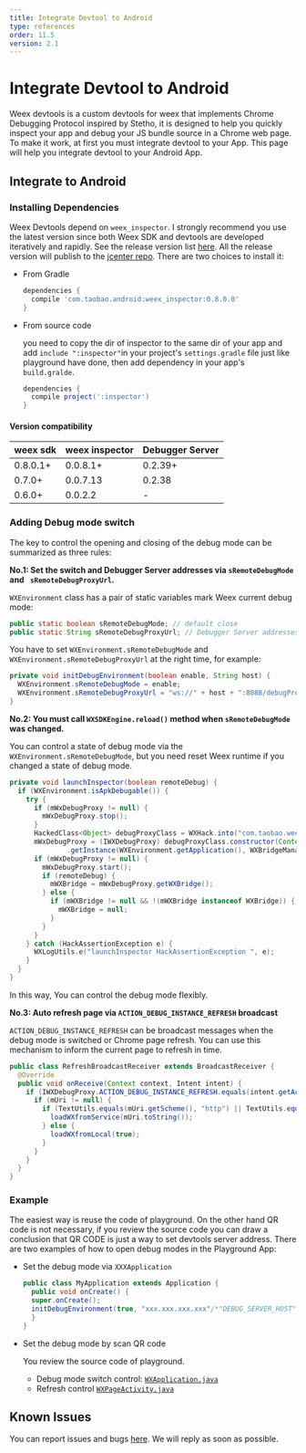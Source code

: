 ```yaml
---
title: Integrate Devtool to Android   
type: references
order: 11.5
version: 2.1
---
```


# Integrate Devtool to Android 

Weex devtools is a custom devtools for weex that implements Chrome Debugging Protocol inspired by Stetho, it is designed to help you quickly inspect your app and debug your JS bundle source in a Chrome web page. To make it work, at first you must integrate devtool to your App. This page will help you integrate devtool to your Android App.

## Integrate to Android 

### Installing Dependencies

Weex Devtools depend on `weex_inspector`. I strongly recommend you use the latest version since both Weex SDK and devtools are developed iteratively and rapidly. See the release version list [here](https://github.com/weexteam/weex_devtools_android/releases). All the release version will publish to the [jcenter repo](https://bintray.com/alibabaweex/maven/weex_inspector). There are two choices to install it: 

- From Gradle

  ```gradle
  dependencies {
    compile 'com.taobao.android:weex_inspector:0.8.0.0'
  }
  ```

- From source code

  you need to copy the dir of inspector to the same dir of your app and add `include ":inspector"`in your project's `settings.gradle` file just like playground have done, then add dependency in your app's `build.gralde`.

  ```gradle
  dependencies {
    compile project(':inspector')
  }
  ```

#### Version compatibility

| weex sdk | weex inspector | Debugger Server |
|----------|----------------|-----------------|
| 0.8.0.1+ | 0.0.8.1+       | 0.2.39+         |
| 0.7.0+   | 0.0.7.13       | 0.2.38          |
| 0.6.0+   | 0.0.2.2        | -               |


### Adding Debug mode switch

The key to control the opening and closing of the debug mode can be summarized as three rules:

**No.1: Set the switch and Debugger Server addresses via `sRemoteDebugMode` and ` sRemoteDebugProxyUrl`.**

`WXEnvironment` class has a pair of static variables mark Weex current debug mode:

```java
public static boolean sRemoteDebugMode; // default close
public static String sRemoteDebugProxyUrl; // Debugger Server addresses
```

You have to set `WXEnvironment.sRemoteDebugMode` and `WXEnvironment.sRemoteDebugProxyUrl` at the right time, for example:

```java
private void initDebugEnvironment(boolean enable, String host) {
  WXEnvironment.sRemoteDebugMode = enable;
  WXEnvironment.sRemoteDebugProxyUrl = "ws://" + host + ":8088/debugProxy/native";
}
```

**No.2: You must call `WXSDKEngine.reload()` method when `sRemoteDebugMode` was changed.**

You can control a state of debug mode via the `WXEnvironment.sRemoteDebugMode`, but you need reset Weex runtime if you changed a state of debug mode.

```java
private void launchInspector(boolean remoteDebug) {
  if (WXEnvironment.isApkDebugable()) {
    try {
      if (mWxDebugProxy != null) {
        mWxDebugProxy.stop();
      }
      HackedClass<Object> debugProxyClass = WXHack.into("com.taobao.weex.devtools.debug.DebugServerProxy");
      mWxDebugProxy = (IWXDebugProxy) debugProxyClass.constructor(Context.class, WXBridgeManager.class)
              .getInstance(WXEnvironment.getApplication(), WXBridgeManager.this);
      if (mWxDebugProxy != null) {
        mWxDebugProxy.start();
        if (remoteDebug) {
          mWXBridge = mWxDebugProxy.getWXBridge();
        } else {
          if (mWXBridge != null && !(mWXBridge instanceof WXBridge)) {
            mWXBridge = null;
          }
        }
      }
    } catch (HackAssertionException e) {
      WXLogUtils.e("launchInspector HackAssertionException ", e);
    }
  }
}
```

In this way, You can control the debug mode flexibly.

**No.3: Auto refresh page via `ACTION_DEBUG_INSTANCE_REFRESH` broadcast**

`ACTION_DEBUG_INSTANCE_REFRESH` can be broadcast messages when the debug mode is switched or Chrome page refresh. You can use this mechanism to inform the current page to refresh in time.

```java
public class RefreshBroadcastReceiver extends BroadcastReceiver {
  @Override
  public void onReceive(Context context, Intent intent) {
    if (IWXDebugProxy.ACTION_DEBUG_INSTANCE_REFRESH.equals(intent.getAction())) {
      if (mUri != null) {
        if (TextUtils.equals(mUri.getScheme(), "http") || TextUtils.equals(mUri.getScheme(), "https")) {
          loadWXfromService(mUri.toString());
        } else {
          loadWXfromLocal(true);
        }
      }
    }
  }
}
```

### Example

The easiest way is reuse the code of playground. On the other hand QR code is not necessary, if you review the source code you can draw a conclusion that QR CODE is just a way to set devtools server address. There are two examples of how to open debug modes in the Playground App:

- Set the debug mode via `XXXApplication`

  ```java
  public class MyApplication extends Application {
    public void onCreate() {
    super.onCreate();
    initDebugEnvironment(true, "xxx.xxx.xxx.xxx"/*"DEBUG_SERVER_HOST"*/);
    }
  }
  ```

- Set the debug mode by scan QR code

  You review the source code of playground.

  - Debug mode switch control: [`WXApplication.java`](https://github.com/weexteam/weex_devtools_android/blob/master/playground/app/src/main/java/com/alibaba/weex/WXApplication.java)
  - Refresh control [`WXPageActivity.java`](https://github.com/weexteam/weex_devtools_android/blob/master/playground/app/src/main/java/com/alibaba/weex/WXPageActivity.java)


## Known Issues

You can report issues and bugs [here](https://github.com/weexteam/weex_devtools_android/issues). We will reply as soon as possible.